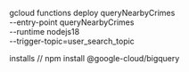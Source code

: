 gcloud functions deploy queryNearbyCrimes \
--entry-point queryNearbyCrimes \
--runtime nodejs18 \
--trigger-topic=user_search_topic

installs
// npm install @google-cloud/bigquery